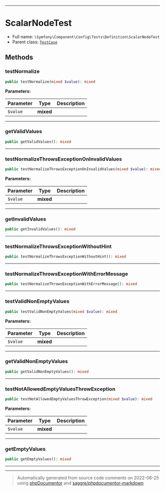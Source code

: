 ***

# ScalarNodeTest





* Full name: `\Symfony\Component\Config\Tests\Definition\ScalarNodeTest`
* Parent class: [`TestCase`](../../../../../PHPUnit/Framework/TestCase.md)




## Methods


### testNormalize



```php
public testNormalize(mixed $value): mixed
```








**Parameters:**

| Parameter | Type | Description |
|-----------|------|-------------|
| `$value` | **mixed** |  |




***

### getValidValues



```php
public getValidValues(): mixed
```











***

### testNormalizeThrowsExceptionOnInvalidValues



```php
public testNormalizeThrowsExceptionOnInvalidValues(mixed $value): mixed
```








**Parameters:**

| Parameter | Type | Description |
|-----------|------|-------------|
| `$value` | **mixed** |  |




***

### getInvalidValues



```php
public getInvalidValues(): mixed
```











***

### testNormalizeThrowsExceptionWithoutHint



```php
public testNormalizeThrowsExceptionWithoutHint(): mixed
```











***

### testNormalizeThrowsExceptionWithErrorMessage



```php
public testNormalizeThrowsExceptionWithErrorMessage(): mixed
```











***

### testValidNonEmptyValues



```php
public testValidNonEmptyValues(mixed $value): mixed
```








**Parameters:**

| Parameter | Type | Description |
|-----------|------|-------------|
| `$value` | **mixed** |  |




***

### getValidNonEmptyValues



```php
public getValidNonEmptyValues(): mixed
```











***

### testNotAllowedEmptyValuesThrowException



```php
public testNotAllowedEmptyValuesThrowException(mixed $value): mixed
```








**Parameters:**

| Parameter | Type | Description |
|-----------|------|-------------|
| `$value` | **mixed** |  |




***

### getEmptyValues



```php
public getEmptyValues(): mixed
```











***


***
> Automatically generated from source code comments on 2022-06-25 using [phpDocumentor](http://www.phpdoc.org/) and [saggre/phpdocumentor-markdown](https://github.com/Saggre/phpDocumentor-markdown)
